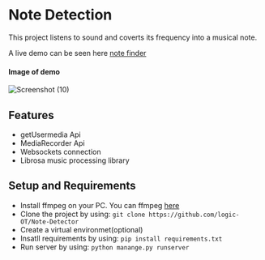 # Note Detection

This project listens to sound and coverts its frequency into a musical note.

A live demo can be seen here [note finder](https://note--ify.herokuapp.com)

#### Image of demo

![Screenshot (10)](https://user-images.githubusercontent.com/61668807/156442762-ff91d701-d11d-4fb9-af55-837994a6d656.png)
## Features
* getUsermedia Api
* MediaRecorder Api
* Websockets connection
* Librosa music processing library


## Setup and Requirements
* Install ffmpeg on your PC. You can ffmpeg [here](https://www.filehorse.com/download/file/i63VQecut-JymkbRfXLiCTsPnmBWgzvlhgZBV8SKHKq8ES95fXpsErdhp2NxfmMkMMWFZdMequdd7qov-O8C-miWBeZSzJRAFIUujsRPNHM/)
* Clone the project by using: ``` git clone https://github.com/logic-OT/Note-Detector ```
* Create a virtual environmet(optional)
* Insatll requirements by using: ```pip install requirements.txt```
* Run server by using: ``` python manange.py runserver ```
